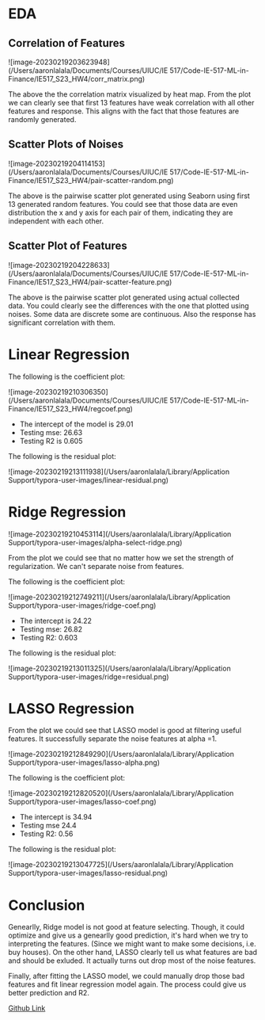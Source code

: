 # EDA

## Correlation of Features

![image-20230219203623948](/Users/aaronlalala/Documents/Courses/UIUC/IE 517/Code-IE-517-ML-in-Finance/IE517_S23_HW4/corr_matrix.png)

The above the the correlation matrix visualized by heat map. From the plot we can clearly see that first 13 features have weak correlation with all other features and response. This aligns with the fact that those features are randomly generated.

## Scatter Plots of Noises

![image-20230219204114153](/Users/aaronlalala/Documents/Courses/UIUC/IE 517/Code-IE-517-ML-in-Finance/IE517_S23_HW4/pair-scatter-random.png)

The above is the pairwise scatter plot generated using Seaborn using first 13 generated random features. You could see that those data are even distribution the x and y axis for each pair of them, indicating they are independent with each other.

## Scatter Plot of Features

![image-20230219204228633](/Users/aaronlalala/Documents/Courses/UIUC/IE 517/Code-IE-517-ML-in-Finance/IE517_S23_HW4/pair-scatter-feature.png)

The above is the pairwise scatter plot generated using actual collected data. You could clearly see the differences with the one that plotted using noises. Some data are discrete some are continuous. Also the response has significant correlation with them.



# Linear Regression

The following is the coefficient plot:

![image-20230219210306350](/Users/aaronlalala/Documents/Courses/UIUC/IE 517/Code-IE-517-ML-in-Finance/IE517_S23_HW4/regcoef.png)

- The intercept of the model is 29.01
- Testing mse: 26.63
- Testing R2 is 0.605

The following is the residual plot:

![image-20230219213111938](/Users/aaronlalala/Library/Application Support/typora-user-images/linear-residual.png)

# Ridge Regression

![image-20230219210453114](/Users/aaronlalala/Library/Application Support/typora-user-images/alpha-select-ridge.png)

From the plot we could see that no matter how we set the strength of regularization. We can't separate noise from features.

The following is the coefficient plot:

![image-20230219212749211](/Users/aaronlalala/Library/Application Support/typora-user-images/ridge-coef.png)

- The intercept is 24.22
- Testing mse: 26.82
- Testing R2: 0.603

The following is the residual plot:

![image-20230219213011325](/Users/aaronlalala/Library/Application Support/typora-user-images/ridge=residual.png)

# LASSO Regression

From the plot we could see that LASSO model is good at filtering useful features. It successfully separate the noise features at alpha =1.

![image-20230219212849290](/Users/aaronlalala/Library/Application Support/typora-user-images/lasso-alpha.png)

The following is the coefficient plot:

![image-20230219212820520](/Users/aaronlalala/Library/Application Support/typora-user-images/lasso-coef.png)

- The intercept is 34.94
- Testing mse 24.4
- Testing R2: 0.56

The following is the residual plot:

![image-20230219213047725](/Users/aaronlalala/Library/Application Support/typora-user-images/lasso-residual.png)

# Conclusion

Genearlly, Ridge model is not good at feature selecting. Though, it could optimize and give us a genearlly good prediction, it's hard when we try to interpreting the features. (Since we might want to make some decisions, i.e. buy houses). On the other hand, LASSO clearly tell us what features are bad and should be exluded. It actually turns out drop most of the noise features. 

Finally, after fitting the LASSO model, we could manually drop those bad features and fit linear regression model again. The process could give us better prediction and R2.

[Github Link](https://github.com/Aaronlalala/Code-IE-517-ML-in-Finance/blob/main/IE517_S23_HW4/Homework%204.ipynb)